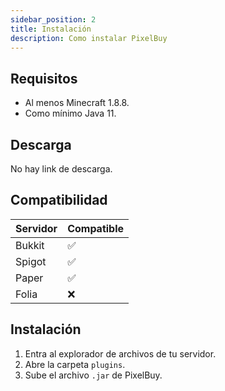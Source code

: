```yaml
---
sidebar_position: 2
title: Instalación
description: Como instalar PixelBuy
---
```


## Requisitos

* Al menos Minecraft 1.8.8.
* Como mínimo Java 11.

## Descarga

No hay link de descarga.

## Compatibilidad

| Servidor | Compatible |
|----------|------------|
| Bukkit   |     ✅    |
| Spigot   |     ✅    |
| Paper    |     ✅    |
| Folia    |     ❌    |

## Instalación

1. Entra al explorador de archivos de tu servidor.
2. Abre la carpeta `plugins`.
3. Sube el archivo `.jar` de PixelBuy.